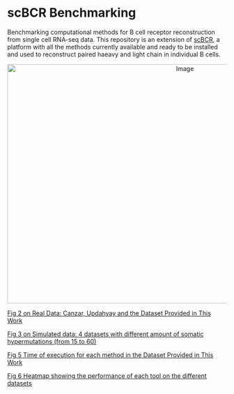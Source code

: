 # scBCR Benchmarking
Benchmarking computational methods for B cell receptor reconstruction from single cell RNA-seq data. This repository is an extension of [scBCR](https://gitlab.com/tAndreani/scBCR), a platform with all the methods currently available and ready to be installed and used to reconstruct paired haeavy and light chain in individual B cells.  

<p align="center">
<img src="https://user-images.githubusercontent.com/6462162/140508477-14d557c1-ea16-4687-a71e-7581c4692d7b.PNG" alt="Image" width="800" height="550" style="display: block; margin: 0 auto" />



[Fig 2 on Real Data: Canzar, Updahyay and the Dataset Provided in This Work](https://github.com/tAndreani/scBCR/blob/main/Scripts/Plot_Sensitivity.r)

[Fig 3 on Simulated data: 4 datasets with different amount of somatic hypermutations (from 15 to 60)](https://github.com/tAndreani/scBCR/blob/main/Scripts/PLOT_accuracy_SHMs.r)

[Fig 5 Time of execution for each method in the Dataset Provided in This Work](https://github.com/tAndreani/scBCR/blob/main/Scripts/Plot_Time.r)

[Fig 6 Heatmap showing the performance of each tool on the different datasets](https://github.com/tAndreani/scBCR/blob/main/Scripts/HeatMap_All_Tools_Evaluation.r)


